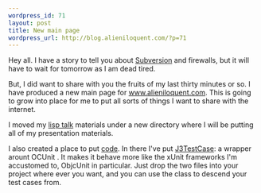 ```yaml
--- 
wordpress_id: 71
layout: post
title: New main page
wordpress_url: http://blog.alieniloquent.com/?p=71
---
```

Hey all.  I have a story to tell you about <a href="http://subversion.tigris.org">Subversion</a> and firewalls, but it will have to wait for tomorrow as I am dead tired.

But, I did want to share with you the fruits of my last thirty minutes or so.  I have produced a new main page for <a href="http://www.alieniloquent.com">www.alieniloquent.com</a>.  This is going to grow into place for me to put all sorts of things I want to share with the internet.

I moved my <a href="http://www.alieniloquent.com/talks/lisp-intro">lisp talk</a> materials under a new directory where I will be putting all of my presentation materials.  

I also created a place to put <a href="http://www.alieniloquent.com/code">code</a>.  In there I've put <a href="http://www.alieniloquent.com/code/j3testcase.tar.bz2">J3TestCase</a>: a wrapper arount OCUnit .  It makes it behave more like the xUnit frameworks I'm accustomed to, ObjcUnit in particular.  Just drop the two files into your project where ever you want, and you can use the class to descend your test cases from.

